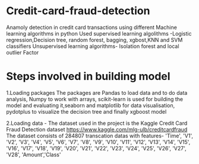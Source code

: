 # Credit-card-fraud-detection
Anamoly detection in credit card transactions using different Machine learning algorithms in python
Used supervised learning algolithms -Logistic regression,Decision tree, random forest, bagging, xgbost,KNN and SVM classifiers
Unsupervised learning algorithms- Isolation forest and local outlier Factor

# Steps involved in building model
1.Loading packages
The packages are Pandas to load data and to do data analysis, Numpy to work with arrays, scikit-learn is used for building the model and evaluating it,seaborn  and matplotlib for data visualisation, pydotplus to visualize the decision tree and finally xgboost model

2.Loading data - The dataset used in the project is the Kaggle Credit Card Fraud Detection dataset https://www.kaggle.com/mlg-ulb/creditcardfraud
The dataset consists of 284807 transcation datas with features- 'Time', 'V1', 'V2', 'V3', 'V4', 'V5', 'V6', 'V7', 'V8', 'V9', 'V10',
       'V11', 'V12', 'V13', 'V14', 'V15', 'V16', 'V17', 'V18', 'V19', 'V20',
       'V21', 'V22', 'V23', 'V24', 'V25', 'V26', 'V27', 'V28', 'Amount','Class'

  


